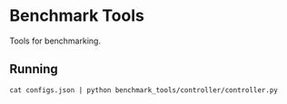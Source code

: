 # Benchmark Tools
Tools for benchmarking.

## Running

`cat configs.json | python benchmark_tools/controller/controller.py`
